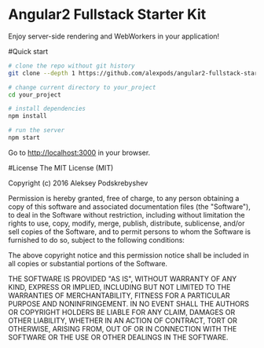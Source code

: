 # Angular2 Fullstack Starter Kit
Enjoy server-side rendering and WebWorkers in your application!

#Quick start
```bash
# clone the repo without git history
git clone --depth 1 https://github.com/alexpods/angular2-fullstack-starter.git your_poject

# change current directory to your_project
cd your_project

# install dependencies
npm install

# run the server
npm start
```
Go to [http://localhost:3000](http://localhost:3000 ) in your browser.

#License
The MIT License (MIT)

Copyright (c) 2016 Aleksey Podskrebyshev

Permission is hereby granted, free of charge, to any person obtaining a copy
of this software and associated documentation files (the "Software"), to deal
in the Software without restriction, including without limitation the rights
to use, copy, modify, merge, publish, distribute, sublicense, and/or sell
copies of the Software, and to permit persons to whom the Software is
furnished to do so, subject to the following conditions:

The above copyright notice and this permission notice shall be included in all
copies or substantial portions of the Software.

THE SOFTWARE IS PROVIDED "AS IS", WITHOUT WARRANTY OF ANY KIND, EXPRESS OR
IMPLIED, INCLUDING BUT NOT LIMITED TO THE WARRANTIES OF MERCHANTABILITY,
FITNESS FOR A PARTICULAR PURPOSE AND NONINFRINGEMENT. IN NO EVENT SHALL THE
AUTHORS OR COPYRIGHT HOLDERS BE LIABLE FOR ANY CLAIM, DAMAGES OR OTHER
LIABILITY, WHETHER IN AN ACTION OF CONTRACT, TORT OR OTHERWISE, ARISING FROM,
OUT OF OR IN CONNECTION WITH THE SOFTWARE OR THE USE OR OTHER DEALINGS IN THE
SOFTWARE.

